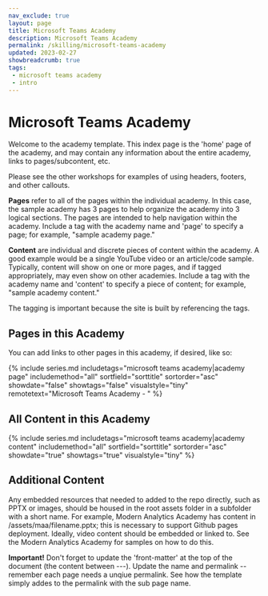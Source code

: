 ```yaml
---
nav_exclude: true
layout: page
title: Microsoft Teams Academy
description: Microsoft Teams Academy
permalink: /skilling/microsoft-teams-academy
updated: 2023-02-27
showbreadcrumb: true
tags: 
 - microsoft teams academy
 - intro
---
```


# Microsoft Teams Academy

Welcome to the academy template. This index page is the 'home' page of the academy, and may contain any information about the entire academy, links to pages/subcontent, etc.

Please see the other workshops for examples of using headers, footers, and other callouts.

__Pages__ refer to all of the pages within the individual academy. In this case, the sample academy has 3 pages to help organize the academy into 3 logical sections. The pages are intended to help navigation within the academy. Include a tag with the academy name and 'page' to specify a page; for example, "sample academy page."

__Content__ are individual and discrete pieces of content within the academy. A good example would be a single YouTube video or an article/code sample. Typically, content will show on one or more pages, and if tagged appropriately, may even show on other academies. Include a tag with the academy name and 'content' to specify a piece of content; for example, "sample academy content." 

The tagging is important because the site is built by referencing the tags.

## Pages in this Academy

You can add links to other pages in this academy, if desired, like so:

{% include series.md 
    includetags="microsoft teams academy|academy page" 
    includemethod="all" 
    sortfield="sorttitle" sortorder="asc" showdate="false" showtags="false"
    visualstyle="tiny" remotetext="Microsoft Teams Academy - "
%}

## All Content in this Academy

{% include series.md 
    includetags="microsoft teams academy|academy content" 
    includemethod="all" 
    sortfield="sorttitle" sortorder="asc" showdate="true" showtags="true" 
    visualstyle="tiny"
%}

## Additional Content

Any embedded resources that needed to added to the repo directly, such as PPTX or images, should be housed in the root assets folder in a subfolder with a short name. For example, Modern Analytics Academy has content in /assets/maa/filename.pptx; this is necessary to support Github pages deployment. Ideally, video content should be embedded or linked to. See the Modern Analytics Academy for samples on how to do this.

__Important!__ Don't forget to update the 'front-matter' at the top of the document (the content between ---). Update the name and permalink -- remember each page needs a unqiue permalink. See how the template simply addes to the permalink with the sub page name.


